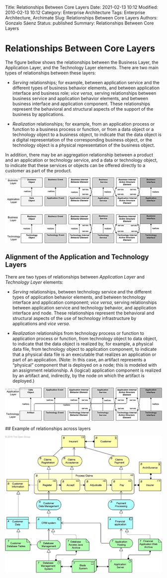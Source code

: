 Title: Relationships Between Core Layers
Date: 2021-02-13 10:12
Modified: 2010-02-13 10:12
Category: Enterprise Architecture
Tags: Enterprise Architecture, Archimate
Slug: Relationships Between Core Layers
Authors: Gonzalo Sáenz
Status: published
Summary: Relationships Between Core Layers

# Relationships Between Core Layers

The figure bellow shows the relationships between the Business Layer, the Application Layer, and the Technology Layer elements. There are two main types of relationships between these layers:

* *Serving* relationships; for example, between application service and the different types of business behavior elements, and between application interface and business role; *vice versa*, serving relationships between business service and application behavior elements, and between business interface and application component. These relationships represent the behavioral and structural aspects of the support of the business by applications.

* *Realization* relationships; for example, from an application process or function to a business process or function, or from a data object or a technology object to a business object, to indicate that the data object is a digital representation of the corresponding business object, or the technology object is a physical representation of the business object.

In addition, there may be an aggregation relationship between a product and an application or technology service, and a data or technology object, to indicate that these services or objects can be offered directly to a customer as part of the product.



![img](images/image240.png)



## Alignment of the Application and Technology Layers

There are two types of relationships between *Application Layer* and *Technology Layer* elements:

* *Serving* relationships, between technology service and the different types of application behavior elements, and between technology interface and application component; *vice versa*, serving relationships between application service and technology behavior, and application interface and node. These relationships represent the behavioral and structural aspects of the use of technology infrastructure by applications and *vice versa*.

* *Realization* relationships from technology process or function to application process or function, from technology object to data object, to indicate that the data object is realized by, for example, a physical data file, from technology object to application component, to indicate that a physical data file is an executable that realizes an application or part of an application. (Note: In this case, an artifact represents a “physical” component that is deployed on a node; this is modeled with an assignment relationship. A (logical) application component is realized by an artifact and, indirectly, by the node on which the artifact is deployed.)

![](images/image241.png)



## Example of relationships across layers

![](images/image242.png)
